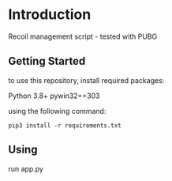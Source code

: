 # Introduction
Recoil management script - tested with PUBG

## Getting Started
to use this repository, install required packages:

Python 3.8+
pywin32==303

using the following command:
```
pip3 install -r requirements.txt
```
## Using
run app.py
